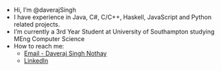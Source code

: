 - Hi, I’m @daverajSingh
- I have experience in Java, C#, C/C++, Haskell, JavaScript and Python related projects. 
- I’m currently a 3rd Year Student at University of Southampton studying MEng Computer Science
- How to reach me:
    - [Email - Daveraj Singh Nothay](mailto:daveraj.singh@outlook.com?subject=[GitHub]%20Source%20Han%20Sans)
    - [LinkedIn](www.linkedin.com/in/DaverajNothay) 

<!---
daverajSingh/daverajSingh is a ✨ special ✨ repository because its `README.md` (this file) appears on your GitHub profile.
You can click the Preview link to take a look at your changes.
--->
